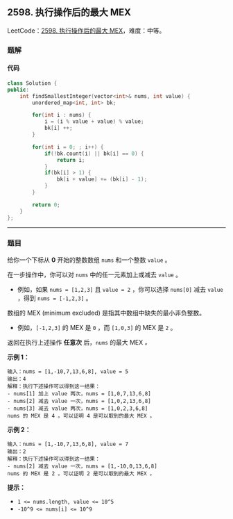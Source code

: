 ## 2598. 执行操作后的最大 MEX

LeetCode：[2598. 执行操作后的最大 MEX](https://leetcode.cn/problems/smallest-missing-non-negative-integer-after-operations/)，难度：中等。

### 题解

#### 代码

```c++
class Solution {
public:
    int findSmallestInteger(vector<int>& nums, int value) {
        unordered_map<int, int> bk;

        for(int i : nums) {
            i = (i % value + value) % value;
            bk[i] ++;
        }

        for(int i = 0; ; i++) {
            if(!bk.count(i) || bk[i] == 0) {
                return i;
            }
            if(bk[i] > 1) {
                bk[i + value] += (bk[i] - 1);
            }
        }

        return 0;
    }
};
```



---



### 题目

给你一个下标从 **0** 开始的整数数组 `nums` 和一个整数 `value` 。

在一步操作中，你可以对 `nums` 中的任一元素加上或减去 `value` 。

- 例如，如果 `nums = [1,2,3]` 且 `value = 2` ，你可以选择 `nums[0]` 减去 `value` ，得到 `nums = [-1,2,3]` 。

数组的 MEX (minimum excluded) 是指其中数组中缺失的最小非负整数。

- 例如，`[-1,2,3]` 的 MEX 是 `0` ，而 `[1,0,3]` 的 MEX 是 `2` 。

返回在执行上述操作 **任意次** 后，`nums` 的最大 MEX *。*

 

**示例 1：**

```
输入：nums = [1,-10,7,13,6,8], value = 5
输出：4
解释：执行下述操作可以得到这一结果：
- nums[1] 加上 value 两次，nums = [1,0,7,13,6,8]
- nums[2] 减去 value 一次，nums = [1,0,2,13,6,8]
- nums[3] 减去 value 两次，nums = [1,0,2,3,6,8]
nums 的 MEX 是 4 。可以证明 4 是可以取到的最大 MEX 。
```

**示例 2：**

```
输入：nums = [1,-10,7,13,6,8], value = 7
输出：2
解释：执行下述操作可以得到这一结果：
- nums[2] 减去 value 一次，nums = [1,-10,0,13,6,8]
nums 的 MEX 是 2 。可以证明 2 是可以取到的最大 MEX 。
```

 

**提示：**

- `1 <= nums.length, value <= 10^5`
- `-10^9 <= nums[i] <= 10^9`


